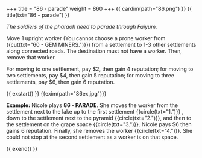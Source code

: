 +++
title = "86 - parade"
weight = 860
+++
{{ cardim(path="86.png") }}
{{ title(txt="86 - parade") }}

*The soldiers of the pharaoh need to parade through Faiyum.*

Move 1 upright worker (You cannot choose a prone worker from {{cut(txt="60 - GEM MINERS.")}}) from a settlement to 1-3 other settlements along connected roads. The destination must not have a worker. Then, remove that worker.

For moving to one settlement, pay $2, then gain 4 reputation; for moving to two settlements, pay $4, then gain 5 reputation; for moving to three settlements, pay $6, then gain 6 reputation.

{{ exstart() }}
{{exim(path="86ex.jpg")}}

**Example:** Nicole plays **86 - PARADE**. She moves the worker from the
settlement next to the lake up to the first settlement {{circle(txt="1.")}} ,
down to the settlement next to the pyramid {{circle(txt="2.")}}, and then to
the settlement on the grape space {{circle(txt="3.")}}. Nicole pays $6 then
gains 6 reputation. Finally, she removes the worker {{circle(txt="4.")}}. She
could not stop at the second settlement as a worker is on that space.

{{ exend() }}
